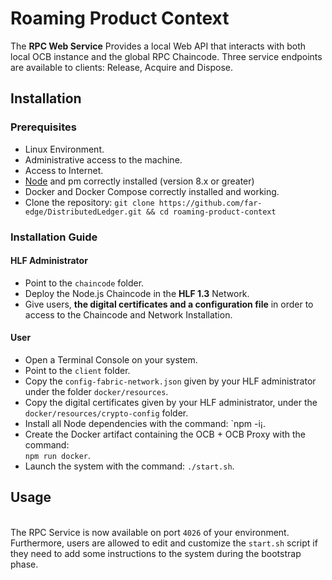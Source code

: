 # Roaming Product Context 

The **RPC Web Service** Provides a local Web API that interacts with both local OCB instance and the global RPC Chaincode. Three service endpoints are available to clients: Release, Acquire and Dispose.

## Installation
### Prerequisites
* Linux Environment.
* Administrative access to the machine.
* Access to Internet.
* [Node](https://nodejs.org/en/download/) and pm correctly installed (version 8.x or greater)
* Docker and Docker Compose correctly installed and working.
* Clone the repository: `git clone https://github.com/far-edge/DistributedLedger.git && cd roaming-product-context`

### Installation Guide
#### HLF Administrator
* Point to the `chaincode` folder.
*	Deploy the Node.js Chaincode in the **HLF 1.3** Network.
*	Give users, **the digital certificates and a configuration file** in order to access to the Chaincode and Network Installation.
#### User
* Open a Terminal Console on your system. 
*	Point to the `client` folder.
*	Copy the `config-fabric-network.json` given by your HLF administrator under the folder `docker/resources`.
*	Copy the digital certificates given by your HLF administrator, under the `docker/resources/crypto-config` folder.
*	Install all Node dependencies with the command:  `npm -i¡.
*	Create the Docker artifact containing the OCB + OCB Proxy with the command:  
    `npm run docker`.
*	Launch the system with the command: `./start.sh`. 



## Usage
<br/>The RPC Service is now available on port `4026` of your environment.
<br/>Furthermore, users are allowed to edit and customize the `start.sh` script if they need to add some instructions to the system during the bootstrap phase.